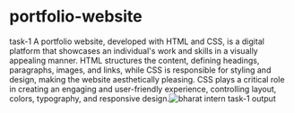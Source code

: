 # portfolio-website
task-1
A portfolio website, developed with HTML and CSS, is a digital platform that showcases an individual's work and skills in a visually appealing manner.
HTML structures the content, defining headings, paragraphs, images, and links, while CSS is responsible for styling and design, making the website aesthetically pleasing.
CSS plays a critical role in creating an engaging and user-friendly experience, controlling layout, colors, typography, and responsive design.![bharat intern task-1 output](https://github.com/rechalchristyindiyana/portfolio-website/assets/135951146/8a9c130a-0818-4778-b7e3-d23a8337f232)
